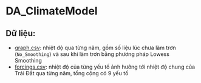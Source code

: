 # DA_ClimateModel
## Dữ liệu:
- [graph.csv](https://data.giss.nasa.gov/gistemp/graphs_v4/graph_data/Global_Mean_Estimates_based_on_Land_and_Ocean_Data/graph.csv): nhiệt độ qua từng năm, gồm số liệu lúc chưa làm trơn (`No_Smoothing`) và sau khi làm trơn bằng phương pháp Lowess Smoothing
- [forcings.csv](https://www.bloomberg.com/graphics/2015-whats-warming-the-world/data/forcings.csv): nhiệt độ của từng yếu tố ảnh hưởng tới nhiệt độ chung của Trái Đất qua từng năm, tổng cộng có 9 yếu tố